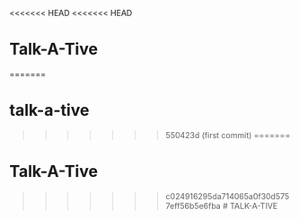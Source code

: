 <<<<<<< HEAD
<<<<<<< HEAD
# Talk-A-Tive
=======
# talk-a-tive
>>>>>>> 550423d (first commit)
=======
# Talk-A-Tive
>>>>>>> c024916295da714065a0f30d5757eff56b5e6fba
#   T A L K - A - T I V E  
 